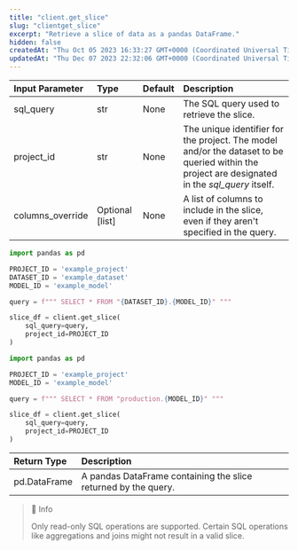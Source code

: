 ```yaml
---
title: "client.get_slice"
slug: "clientget_slice"
excerpt: "Retrieve a slice of data as a pandas DataFrame."
hidden: false
createdAt: "Thu Oct 05 2023 16:33:27 GMT+0000 (Coordinated Universal Time)"
updatedAt: "Thu Dec 07 2023 22:32:06 GMT+0000 (Coordinated Universal Time)"
---
```

| Input Parameter  | Type            | Default | Description                                                                                                                                     |
| :--------------- | :-------------- | :------ | :---------------------------------------------------------------------------------------------------------------------------------------------- |
| sql_query        | str             | None    | The SQL query used to retrieve the slice.                                                                                                       |
| project_id       | str             | None    | The unique identifier for the project.  The model and/or the dataset to be queried within the project are designated in the _sql_query_ itself. |
| columns_override | Optional [list] | None    | A list of columns to include in the slice, even if they aren't specified in the query.                                                          |

```python Usage - Query a dataset
import pandas as pd

PROJECT_ID = 'example_project'
DATASET_ID = 'example_dataset'
MODEL_ID = 'example_model'

query = f""" SELECT * FROM "{DATASET_ID}.{MODEL_ID}" """

slice_df = client.get_slice(
    sql_query=query,
    project_id=PROJECT_ID
)
```
```python Usage - Query published events
import pandas as pd

PROJECT_ID = 'example_project'
MODEL_ID = 'example_model'

query = f""" SELECT * FROM "production.{MODEL_ID}" """

slice_df = client.get_slice(
    sql_query=query,
    project_id=PROJECT_ID
)
```

| Return Type  | Description                                                    |
| :----------- | :------------------------------------------------------------- |
| pd.DataFrame | A pandas DataFrame containing the slice returned by the query. |

> 📘 Info
> 
> Only read-only SQL operations are supported. Certain SQL operations like aggregations and joins might not result in a valid slice.
